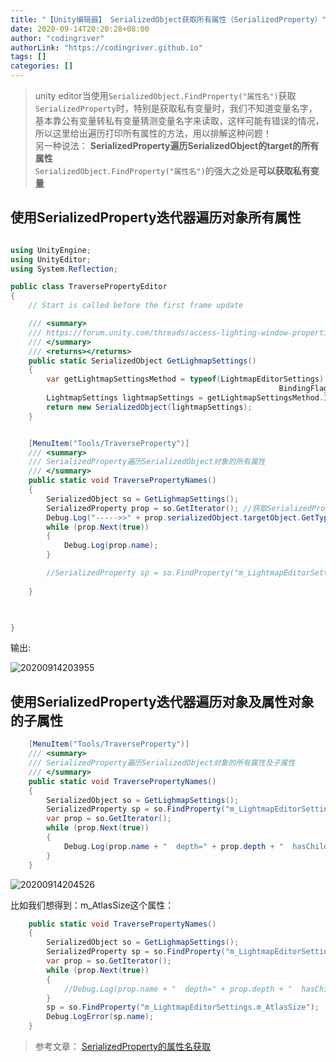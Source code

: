 ```yaml
---
title: "【Unity编辑器】 SerializedObject获取所有属性（SerializedProperty）"
date: 2020-09-14T20:20:28+08:00
author: "codingriver"
authorLink: "https://codingriver.github.io"
tags: []
categories: []
---
```


> unity editor当使用`SerializedObject.FindProperty("属性名")`获取`SerializedProperty`时，特别是获取私有变量时，我们不知道变量名字，基本靠公有变量转私有变量猜测变量名字来读取，这样可能有错误的情况，所以这里给出遍历打印所有属性的方法，用以排解这种问题！  
> 另一种说法： **SerializedProperty遍历SerializedObject的target的所有属性**  
> `SerializedObject.FindProperty("属性名")`的强大之处是**可以获取私有变量**  

<!--more-->

## 使用SerializedProperty迭代器遍历对象所有属性
```csharp

using UnityEngine;
using UnityEditor;
using System.Reflection;

public class TraversePropertyEditor
{
    // Start is called before the first frame update

    /// <summary>
    /// https://forum.unity.com/threads/access-lighting-window-properties-in-script.328342/
    /// </summary>
    /// <returns></returns>
    public static SerializedObject GetLighmapSettings()
    {
        var getLightmapSettingsMethod = typeof(LightmapEditorSettings).GetMethod("GetLightmapSettings",
                                                            BindingFlags.Static | BindingFlags.NonPublic);
        LightmapSettings lightmapSettings = getLightmapSettingsMethod.Invoke(null, null) as LightmapSettings;
        return new SerializedObject(lightmapSettings);
    }


    [MenuItem("Tools/TraverseProperty")]
    /// <summary>
    /// SerializedProperty遍历SerializedObject对象的所有属性
    /// </summary>
    public static void TraversePropertyNames()
    {
        SerializedObject so = GetLighmapSettings();
        SerializedProperty prop = so.GetIterator(); //获取SerializedProperty迭代器
        Debug.Log("----->>" + prop.serializedObject.targetObject.GetType().FullName);//获取target的类名（class名字）
        while (prop.Next(true))
        {
            Debug.Log(prop.name);
        }

        //SerializedProperty sp = so.FindProperty("m_LightmapEditorSettings"); //根据获取的name通过FindProperty获取该变量，
        
    }

    

}

```

输出:

![20200914203955](https://cdn.jsdelivr.net/gh/codingriver/cdn/texs/SerializedObject获取所有属性/20200914203955.png)


## 使用SerializedProperty迭代器遍历对象及属性对象的子属性

```csharp
    [MenuItem("Tools/TraverseProperty")]
    /// <summary>
    /// SerializedProperty遍历SerializedObject对象的所有属性及子属性
    /// </summary>
    public static void TraversePropertyNames()
    {
        SerializedObject so = GetLighmapSettings();
        SerializedProperty sp = so.FindProperty("m_LightmapEditorSettings");
        var prop = so.GetIterator();
        while (prop.Next(true))
        {
            Debug.Log(prop.name + "  depth=" + prop.depth + "  hasChildren=" + prop.hasChildren);
        }
    }
```

![20200914204526](https://cdn.jsdelivr.net/gh/codingriver/cdn/texs/SerializedObject获取所有属性/20200914204526.png)

比如我们想得到：m_AtlasSize这个属性：

```csharp
    public static void TraversePropertyNames()
    {
        SerializedObject so = GetLighmapSettings();
        SerializedProperty sp = so.FindProperty("m_LightmapEditorSettings");
        var prop = so.GetIterator();
        while (prop.Next(true))
        {
            //Debug.Log(prop.name + "  depth=" + prop.depth + "  hasChildren=" + prop.hasChildren);
        }
        sp = so.FindProperty("m_LightmapEditorSettings.m_AtlasSize");
        Debug.LogError(sp.name);
    }

```

> 参考文章： [SerializedProperty的属性名获取](https://blog.csdn.net/wodownload2/article/details/105090284)